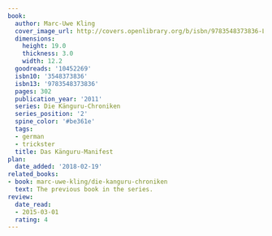 ```yaml
---
book:
  author: Marc-Uwe Kling
  cover_image_url: http://covers.openlibrary.org/b/isbn/9783548373836-L.jpg
  dimensions:
    height: 19.0
    thickness: 3.0
    width: 12.2
  goodreads: '10452269'
  isbn10: '3548373836'
  isbn13: '9783548373836'
  pages: 302
  publication_year: '2011'
  series: Die Känguru-Chroniken
  series_position: '2'
  spine_color: '#be361e'
  tags:
  - german
  - trickster
  title: Das Känguru-Manifest
plan:
  date_added: '2018-02-19'
related_books:
- book: marc-uwe-kling/die-kanguru-chroniken
  text: The previous book in the series.
review:
  date_read:
  - 2015-03-01
  rating: 4
---
```

